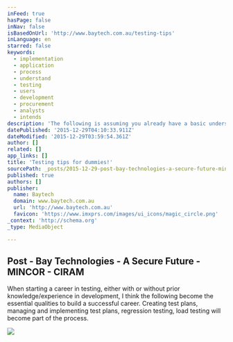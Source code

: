 ```yaml
---
inFeed: true
hasPage: false
inNav: false
isBasedOnUrl: 'http://www.baytech.com.au/testing-tips'
inLanguage: en
starred: false
keywords:
  - implementation
  - application
  - process
  - understand
  - testing
  - users
  - development
  - procurement
  - analysts
  - intends
description: 'The following is assuming you already have a basic understanding of the testing processes and activities. Understand the Process Understand the processes at a high level for the industry that would start testing in. For example, if you were to start testing on a procurement application get a certain level of understanding of what is involved in procurement cycle.'
datePublished: '2015-12-29T04:10:33.911Z'
dateModified: '2015-12-29T03:59:54.361Z'
author: []
related: []
app_links: []
title: 'Testing tips for dummies!'
sourcePath: _posts/2015-12-29-post-bay-technologies-a-secure-future-mincor-ciram.md
published: true
authors: []
publisher:
  name: Baytech
  domain: www.baytech.com.au
  url: 'http://www.baytech.com.au'
  favicon: 'https://www.imxprs.com/images/ui_icons/magic_circle.png'
_context: 'http://schema.org'
_type: MediaObject

---
```

<article style=""><h1>Post - Bay Technologies - A Secure Future - MINCOR - CIRAM</h1><p>When starting a career in testing, either with or without prior knowledge/experience in development, I think the following become the essential qualities to build a successful career. Creating test plans, managing and implementing test plans, regression testing, load testing will become part of the process.</p><img src="https://lh3.googleusercontent.com/_RtQgPDyuCfX5cry7JM86b61uqzQEY3DVVqYExO3rODEgUSJSLu-UrChcVy_Ei8sCsC3vSjAr7An9xi-e-0" /></article>